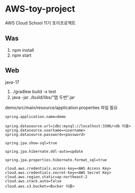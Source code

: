 # AWS-toy-project
AWS Cloud School 11기 토이프로젝트

## Was 
1. npm install
2. npm start

## Web
java-17

1. ./gradlew build -x test
2. java -jar ./build/libs/"탭 두번".jar

demo/src/main/resource/application.properties 파일 필요


	spring.application.name=demo

	spring.datasource.url=jdbc:mysql://localhost:3306/<db 이름>
	spring.datasource.username=<username>
	spring.datasource.password=<password>

	spring.jpa.show-sql=true

	spring.jpa.hibernate.ddl-auto=update

	spring.jpa.properties.hibernate.format_sql=true

	cloud.aws.credentials.access-key=<AWS Access Key>
	cloud.aws.credentials.secret-key=<AWS Secret Key>
	cloud.aws.region.static=ap-northeast-2
	cloud.aws.stack.auto=false
	cloud.aws.s3.bucket=<Bucker 이름>
